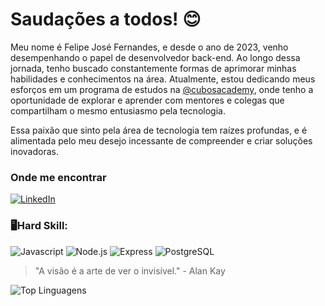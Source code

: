 # Saudações a todos! 😊

Meu nome é Felipe José Fernandes, e desde o ano de 2023, venho desempenhando o papel de desenvolvedor back-end. Ao longo dessa jornada, tenho buscado constantemente formas de aprimorar minhas habilidades e conhecimentos na área. Atualmente, estou dedicando meus esforços em um programa de estudos na [@cubosacademy](https://cubos.academy/), onde tenho a oportunidade de explorar e aprender com mentores e colegas que compartilham o mesmo entusiasmo pela tecnologia.

Essa paixão que sinto pela área de tecnologia tem raízes profundas, e é alimentada pelo meu desejo incessante de compreender e criar soluções inovadoras.

### Onde me encontrar
[![LinkedIn](https://img.shields.io/badge/LinkedIn-0077B5?style=for-the-badge&logo=linkedin&logoColor=white)](https://www.linkedin.com/in/felipe-jos%C3%A9-gon%C3%A7alves-48351a215/)

### 🖥️Hard Skill:
![Javascript](https://img.shields.io/badge/JavaScript-323330?style=for-the-badge&logo=javascript&logoColor=F7DF1E)
![Node.js](https://img.shields.io/badge/Node%20js-339933?style=for-the-badge&logo=nodedotjs&logoColor=white)
![Express](https://img.shields.io/badge/Express%20js-000000?style=for-the-badge&logo=express&logoColor=white)
![PostgreSQL](https://img.shields.io/badge/PostgreSQL-316192?style=for-the-badge&logo=postgresql&logoColor=white)

> "A visão é a arte de ver o invisível." - Alan Kay

![Top Linguagens](https://github-readme-stats.vercel.app/api/top-langs/?username=FelipejFernandes&theme=tokyonight&custom_title=Linguagens)

